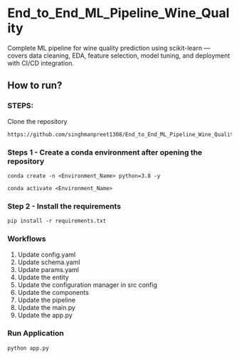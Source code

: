 # End_to_End_ML_Pipeline_Wine_Quality

Complete ML pipeline for wine quality prediction using scikit-learn — covers data cleaning, EDA, feature selection, model tuning, and deployment with CI/CD integration.

## How to run?

### STEPS:

Clone the repository

```
https://github.com/singhmanpreet1308/End_to_End_ML_Pipeline_Wine_Quality.git
```

### Steps 1 - Create a conda environment after opening the repository

```
conda create -n <Environment_Name> python=3.8 -y
```

```
conda activate <Environment_Name>
```

### Step 2 - Install the requirements

```
pip install -r requirements.txt
```

### Workflows

1. Update config.yaml
2. Update schema.yaml
3. Update params.yaml
4. Update the entity
5. Update the configuration manager in src config
6. Update the components
7. Update the pipeline
8. Update the main.py
9. Update the app.py

### Run Application

```
python app.py
```

